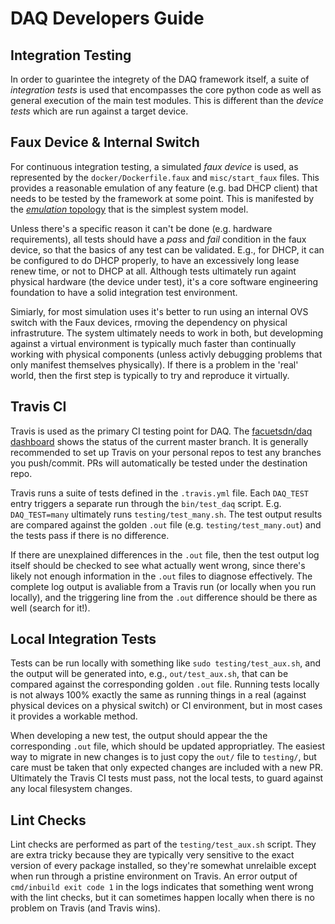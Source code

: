 # DAQ Developers Guide

## Integration Testing

In order to guarintee the integrety of the DAQ framework itself, a suite of
_integration tests_ is used that encompasses the core python code as well as general
execution of the main test modules. This is different than the _device tests_ which
are run against a target device.

## Faux Device & Internal Switch

For continuous integration testing, a simulated _faux device_ is used, as represented
by the `docker/Dockerfile.faux` and `misc/start_faux` files. This provides a reasonable
emulation of any feature (e.g. bad DHCP client) that needs to be tested by the framework
at some point. This is manifested by the [_emulation_ topology](topologies.md) that is
the simplest system model.

Unless there's a specific reason it can't be done (e.g. hardware requirements), all tests
should have a _pass_ and _fail_ condition in the faux device, so that the basics of any
test can be validated. E.g., for DHCP, it can be configured to do DHCP properly, to have
an excessively long lease renew time, or not to DHCP at all. Although tests ultimately
run againt physical hardware (the device under test), it's a core software engineering
foundation to have a solid integration test environment.

Simiarly, for most simulation uses it's better to run using an internal OVS switch with
the Faux devices, rmoving the dependency on physical infrastruture. The system ultimately
needs to work in both, but developming against a virtual environment is typically much
faster than continually working with physical components (unless activly debugging
problems that only manifest themselves physically). If there is a problem in the 'real'
world, then the first step is typically to try and reproduce it virtually.

## Travis CI

Travis is used as the primary CI testing point for DAQ. The
[facuetsdn/daq dashboard](https://travis-ci.com/faucetsdn/daq/branches) shows the
status of the current master branch. It is generally recommended to set up
Travis on your personal repos to test any branches you push/commit. PRs will
automatically be tested under the destination repo.

Travis runs a suite of tests defined in the `.travis.yml` file. Each `DAQ_TEST`
entry triggers a separate run through the `bin/test_daq` script. E.g. `DAQ_TEST=many`
ultimately runs `testing/test_many.sh`.  The test output results are compared against
the golden `.out` file (e.g. `testing/test_many.out`) and the tests pass if there
is no difference.

If there are unexplained differences in the `.out` file, then the test output log
itself should be checked to see what actually went wrong, since there's likely
not enough information in the `.out` files to diagnose effectively. The complete
log output is avaliable from a Travis run (or locally when you run locally), and
the triggering line from the `.out` difference should be there as well (search for it!).

## Local Integration Tests

Tests can be run locally with something like `sudo testing/test_aux.sh`, and the output
will be generated into, e.g., `out/test_aux.sh`, that can be compared against the
corresponding golden `.out` file. Running tests locally is not always 100% exactly the
same as running things in a real (against physical devices on a physical switch) or
CI environment, but in most cases it provides a workable method.

When developing a new test, the output should appear the the corresponding `.out` file,
which should be updated appropriatley. The easiest way to migrate in new changes is to
just copy the `out/` file to `testing/`, but care must be taken that only expected
changes are included with a new PR. Ultimately the Travis CI tests must pass, not the
local tests, to guard against any local filesystem changes.

## Lint Checks

Lint checks are performed as part of the `testing/test_aux.sh` script. They are extra
tricky because they are typically very sensitive to the exact version of every package
installed, so they're somewhat unrelaible except when run through a pristine environment
on Travis. An error output of `cmd/inbuild exit code 1` in the logs indicates that
something went wrong with the lint checks, but it can sometimes happen locally when
there is no problem on Travis (and Travis wins).
